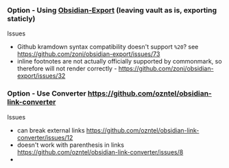 
### Option - Using [Obsidian-Export](https://github.com/zoni/obsidian-export) (leaving vault as is, exporting staticly)

Issues
- Github kramdown syntax compatibility doesn't support `%20`?  see https://github.com/zoni/obsidian-export/issues/73
- inline footnotes are not actually officially supported by commonmark, so therefore will not render correctly - https://github.com/zoni/obsidian-export/issues/32

### Option - Use Converter https://github.com/ozntel/obsidian-link-converter

Issues
- can break external links https://github.com/ozntel/obsidian-link-converter/issues/12
- doesn't work with parenthesis in links https://github.com/ozntel/obsidian-link-converter/issues/8
- 